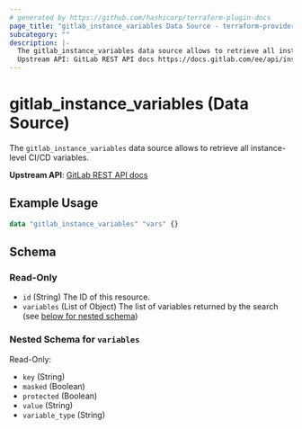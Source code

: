 ```yaml
---
# generated by https://github.com/hashicorp/terraform-plugin-docs
page_title: "gitlab_instance_variables Data Source - terraform-provider-gitlab"
subcategory: ""
description: |-
  The gitlab_instance_variables data source allows to retrieve all instance-level CI/CD variables.
  Upstream API: GitLab REST API docs https://docs.gitlab.com/ee/api/instance_level_ci_variables.html
---
```


# gitlab_instance_variables (Data Source)

The `gitlab_instance_variables` data source allows to retrieve all instance-level CI/CD variables.

**Upstream API**: [GitLab REST API docs](https://docs.gitlab.com/ee/api/instance_level_ci_variables.html)

## Example Usage

```terraform
data "gitlab_instance_variables" "vars" {}
```

<!-- schema generated by tfplugindocs -->
## Schema

### Read-Only

- `id` (String) The ID of this resource.
- `variables` (List of Object) The list of variables returned by the search (see [below for nested schema](#nestedatt--variables))

<a id="nestedatt--variables"></a>
### Nested Schema for `variables`

Read-Only:

- `key` (String)
- `masked` (Boolean)
- `protected` (Boolean)
- `value` (String)
- `variable_type` (String)


